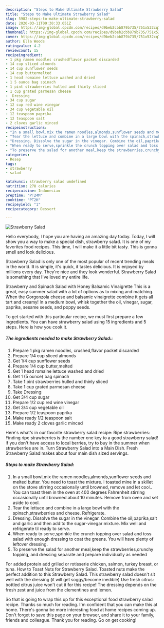 ```yaml
---
description: "Steps to Make Ultimate Strawberry Salad"
title: "Steps to Make Ultimate Strawberry Salad"
slug: 5982-steps-to-make-ultimate-strawberry-salad
date: 2020-03-11T09:30:33.051Z
image: https://img-global.cpcdn.com/recipes/d9beb2cbb879b735/751x532cq70/strawberry-salad-recipe-main-photo.jpg
thumbnail: https://img-global.cpcdn.com/recipes/d9beb2cbb879b735/751x532cq70/strawberry-salad-recipe-main-photo.jpg
cover: https://img-global.cpcdn.com/recipes/d9beb2cbb879b735/751x532cq70/strawberry-salad-recipe-main-photo.jpg
author: Ella Woods
ratingvalue: 4.2
reviewcount: 15
recipeingredient:
- 1 pkg ramen noodles crushedflavor packet discarded
- 14 cup sliced almonds
- 14 cup sunflower seeds
- 14 cup buttermelted
- 1 head romaine lettuce washed and dried
- 1 5 ounce bag spinach
- 1 pint strawberries hulled and thinly sliced
- 1 cup grated parmesan cheese
-  Dressing
- 34 cup sugar
- 12 cup red wine vinegar
- 34 cup vegetable oil
- 12 teaspoon paprika
- 12 teaspoon salt
- 2 cloves garlic minced
recipeinstructions:
- "In a small bowl,mix the ramen noodles,almonds,sunflower seeds and melted butter. You need to toast the mixture. I toasted mine in a skillet on the stove stirring occasionally until browned, remove and let cool.. You can toast them in the oven at 400 degrees Fahrenheit stirring occasionally until browned about 10 minutes. Remove from oven and set aside to cool."
- "Tear the lettuce and combine in a large bowl with the spinach,strawberries and cheese. Refrigerate."
- "Dressing. Dissolve the sugar in the vinegar. Combine the oil,paprika,salt and garlic and then add to the sugar-vinegar mixture. Mix well and refrigerate til ready to serve."
- "When ready to serve,sprinkle the crunch topping over salad and toss salad with enough dressing to coat the greens. You will have plenty of leftover dressing."
- "To preserve the salad for another meal,keep the strawberries,crunchy topping, and dressing separate and prepare individually as needed"
categories:
- Resep
tags:
- strawberry
- salad

katakunci: strawberry salad undefined
nutrition: 278 calories
recipecuisine: Indonesian
preptime: "PT24M"
cooktime: "PT2H"
recipeyield: "1"
recipecategory: Dessert

---
```



![Strawberry Salad](https://img-global.cpcdn.com/recipes/d9beb2cbb879b735/751x532cq70/strawberry-salad-recipe-main-photo.jpg)

Hello everybody, I hope you are having an amazing day today. Today, I will show you a way to make a special dish, strawberry salad. It is one of my favorites food recipes. This time, I will make it a little bit tasty. This is gonna smell and look delicious.

Strawberry Salad is only one of the most popular of recent trending meals in the world. It is simple, it's quick, it tastes delicious. It is enjoyed by millions every day. They're nice and they look wonderful. Strawberry Salad is something that I've loved my entire life.

Strawberry and Spinach Salad with Honey Balsamic Vinaigrette This is a great, easy summer salad with a lot of options as to mixing and matching. When the Gorgonzola cheese and balsamic vinaigrette combine it gets all tart and creamy! In a medium bowl, whisk together the oil, vinegar, sugar, paprika, sesame seeds, and poppy seeds.


To get started with this particular recipe, we must first prepare a few ingredients. You can have strawberry salad using 15 ingredients and 5 steps. Here is how you cook it.

##### The ingredients needed to make Strawberry Salad::

1. Prepare 1 pkg ramen noodles, crushed,flavor packet discarded
1. Prepare 1/4 cup sliced almonds
1. Get 1/4 cup sunflower seeds
1. Prepare 1/4 cup butter,melted
1. Get 1 head romaine lettuce washed and dried
1. Get 1 (5 ounce) bag spinach
1. Take 1 pint strawberries hulled and thinly sliced
1. Take 1 cup grated parmesan cheese
1. Take  Dressing
1. Get 3/4 cup sugar
1. Prepare 1/2 cup red wine vinegar
1. Get 3/4 cup vegetable oil
1. Prepare 1/2 teaspoon paprika
1. Make ready 1/2 teaspoon salt
1. Make ready 2 cloves garlic minced


Here&#39;s what&#39;s in our favorite strawberry salad recipe: Ripe strawberries: Finding ripe strawberries is the number one key to a good strawberry salad! If you don&#39;t have access to local berries, try to buy in the summer when strawberries are in. Turn Strawberry Salad into a Main Dish. Fresh Strawberry Salad makes about four main dish sized servings. 

##### Steps to make Strawberry Salad:

1. In a small bowl,mix the ramen noodles,almonds,sunflower seeds and melted butter. You need to toast the mixture. I toasted mine in a skillet on the stove stirring occasionally until browned, remove and let cool.. You can toast them in the oven at 400 degrees Fahrenheit stirring occasionally until browned about 10 minutes. Remove from oven and set aside to cool.
1. Tear the lettuce and combine in a large bowl with the spinach,strawberries and cheese. Refrigerate.
1. Dressing. Dissolve the sugar in the vinegar. Combine the oil,paprika,salt and garlic and then add to the sugar-vinegar mixture. Mix well and refrigerate til ready to serve.
1. When ready to serve,sprinkle the crunch topping over salad and toss salad with enough dressing to coat the greens. You will have plenty of leftover dressing.
1. To preserve the salad for another meal,keep the strawberries,crunchy topping, and dressing separate and prepare individually as needed


For added protein add grilled or rotisserie chicken, salmon, turkey breast, or tuna. How to Toast Nuts for Strawberry Salad. Toasted nuts make the perfect addition to this Strawberry Salad. This strawberry salad doesn&#39;t sit well with the dressing (it will get soggy/become inedible) Use fresh citrus: bottled citrus juice won&#39;t cut it for this recipe! The dressing depends on the fresh zest and juice from the clementines and lemon. 

So that is going to wrap this up for this exceptional food strawberry salad recipe. Thanks so much for reading. I'm confident that you can make this at home. There's gonna be more interesting food at home recipes coming up. Don't forget to save this page on your browser, and share it to your family, friends and colleague. Thank you for reading. Go on get cooking!
